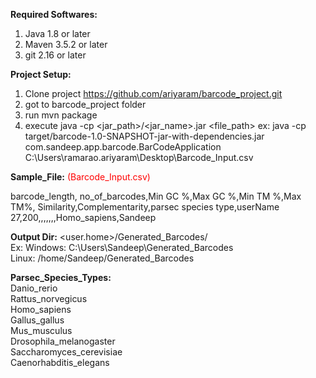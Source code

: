 <b>Required Softwares:</b>
  1. Java 1.8 or later
  2. Maven 3.5.2 or later
  3. git 2.16 or later


<b>Project Setup:</b>
  1. Clone project https://github.com/ariyaram/barcode_project.git
  2. got to barcode_project folder
  3. run mvn package
  4. execute java -cp <jar_path>/<jar_name>.jar <className> <file_path>
  	ex: java -cp target/barcode-1.0-SNAPSHOT-jar-with-dependencies.jar com.sandeep.app.barcode.BarCodeApplication C:\Users\ramarao.ariyaram\Desktop\Barcode_Input.csv


<b>Sample_File:</b><font color="red"> (Barcode_Input.csv)</font><br/>

barcode_length, no_of_barcodes,Min GC %,Max GC %,Min TM %,Max TM%, Similarity,Complementarity,parsec species type,userName<br/>
27,200,,,,,,,Homo_sapiens,Sandeep

<b>Output Dir:</b>
	<user.home>/Generated_Barcodes/ <br/>
	Ex: Windows: C:\Users\Sandeep\Generated_Barcodes <br/>
	    Linux:  /home/Sandeep/Generated_Barcodes
 
<b>Parsec_Species_Types:</b><br/>
	  	Danio_rerio<br/>
	  	Rattus_norvegicus<br/>
	 	 Homo_sapiens<br/>
	 	 Gallus_gallus<br/>
	  	 Mus_musculus<br/>
	 	 Drosophila_melanogaster<br/>
	 	 Saccharomyces_cerevisiae<br/>
	 	 Caenorhabditis_elegans
	
